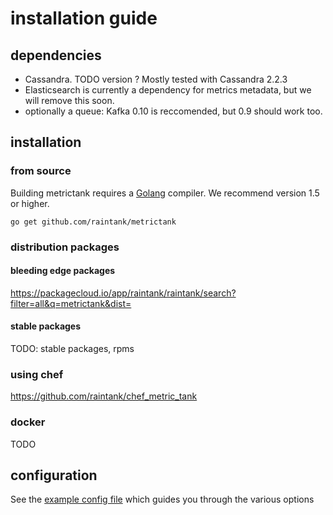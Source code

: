 # installation guide

## dependencies

* Cassandra. TODO version ? Mostly tested with Cassandra 2.2.3
* Elasticsearch is currently a dependency for metrics metadata, but we will remove this soon.
* optionally a queue: Kafka 0.10 is reccomended, but 0.9 should work too.

## installation

### from source

Building metrictank requires a [Golang](https://golang.org/) compiler.
We recommend version 1.5 or higher.

```
go get github.com/raintank/metrictank
```

### distribution packages

#### bleeding edge packages

https://packagecloud.io/app/raintank/raintank/search?filter=all&q=metrictank&dist=

#### stable packages

TODO: stable packages, rpms

### using chef
https://github.com/raintank/chef_metric_tank

### docker

TODO

## configuration

See the [example config file](https://github.com/raintank/metrictank/blob/master/metrictank-sample.ini) which guides you through the various options
